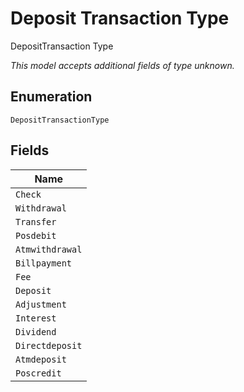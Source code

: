 
# Deposit Transaction Type

DepositTransaction Type

*This model accepts additional fields of type unknown.*

## Enumeration

`DepositTransactionType`

## Fields

| Name |
|  --- |
| `Check` |
| `Withdrawal` |
| `Transfer` |
| `Posdebit` |
| `Atmwithdrawal` |
| `Billpayment` |
| `Fee` |
| `Deposit` |
| `Adjustment` |
| `Interest` |
| `Dividend` |
| `Directdeposit` |
| `Atmdeposit` |
| `Poscredit` |

